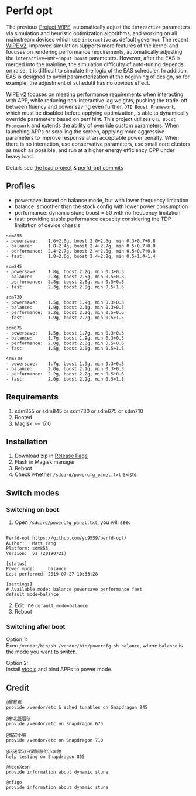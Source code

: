 # Perfd opt

The previous [Project WIPE](https://github.com/yc9559/cpufreq-interactive-opt), automatically adjust the `interactive` parameters via simulation and heuristic optimization algorithms, and working on all mainstream devices which use `interactive` as default governor. The recent [WIPE v2](https://github.com/yc9559/wipe-v2), improved simulation supports more features of the kernel and focuses on rendering performance requirements, automatically adjusting the `interactive`+`HMP`+`input boost` parameters. However, after the EAS is merged into the mainline, the simulation difficulty of auto-tuning depends on raise. It is difficult to simulate the logic of the EAS scheduler. In addition, EAS is designed to avoid parameterization at the beginning of design, so for example, the adjustment of schedutil has no obvious effect.  

[WIPE v2](https://github.com/yc9559/wipe-v2) focuses on meeting performance requirements when interacting with APP, while reducing non-interactive lag weights, pushing the trade-off between fluency and power saving even further. `QTI Boost Framework`, which must be disabled before applying optimization, is able to dynamically override parameters based on perf hint. This project utilizes `QTI Boost Framework` and extends the ability of override custom parameters. When launching APPs or scrolling the screen, applying more aggressive parameters to improve response at an acceptable power penalty. When there is no interaction, use conservative parameters, use small core clusters as much as possible, and run at a higher energy efficiency OPP under heavy load.  

Details see [the lead project](https://github.com/yc9559/sdm855-tune/commits/master) & [perfd-opt commits](https://github.com/yc9559/perfd-opt/commits/master)    

## Profiles

- powersave: based on balance mode, but with lower frequency limitation
- balance: smoother than the stock config with lower power consumption
- performance: dynamic stune boost = 50 with no frequency limitation
- fast: providing stable performance capacity considering the TDP limitation of device chassis

```plain
sdm855
- powersave:    1.6+2.0g, boost 2.0+2.6g, min 0.3+0.7+0.8
- balance:      1.8+2.4g, boost 2.4+2.7g, min 0.5+0.7+0.8
- performance:  2.4+2.7g, boost 2.4+2.8g, min 0.5+0.7+0.8
- fast:         1.8+2.6g, boost 2.4+2.8g, min 0.5+1.4+1.4

sdm845
- powersave:    1.8g, boost 2.2g, min 0.3+0.3
- balance:      2.3g, boost 2.5g, min 0.5+0.8
- performance:  2.8g, boost 2.8g, min 0.5+0.8
- fast:         2.3g, boost 2.8g, min 0.5+1.6

sdm730
- powersave:    1.5g, boost 1.9g, min 0.3+0.3
- balance:      1.9g, boost 2.1g, min 0.3+0.3
- performance:  2.2g, boost 2.2g, min 0.5+0.6
- fast:         1.9g, boost 2.2g, min 0.5+1.5

sdm675
- powersave:    1.5g, boost 1.7g, min 0.3+0.3
- balance:      1.7g, boost 1.9g, min 0.3+0.3
- performance:  2.0g, boost 2.0g, min 0.5+0.6
- fast:         1.5g, boost 2.0g, min 0.5+1.5

sdm710
- powersave:    1.7g, boost 1.9g, min 0.3+0.3
- balance:      2.0g, boost 2.1g, min 0.3+0.3
- performance:  2.2g, boost 2.2g, min 0.5+0.6
- fast:         2.0g, boost 2.2g, min 0.5+1.8
```

## Requirements

1. sdm855 or sdm845 or sdm730 or sdm675 or sdm710
2. Rooted
3. Magisk >= 17.0

## Installation

1. Download zip in [Release Page](https://github.com/yc9559/perfd-opt/releases)
2. Flash in Magisk manager
3. Reboot
4. Check whether `/sdcard/powercfg_panel.txt` exists

## Switch modes

### Switching on boot

1. Open `/sdcard/powercfg_panel.txt`, you will see:  
```plain

Perfd-opt https://github.com/yc9559/perfd-opt/
Author:   Matt Yang
Platform: sdm855
Version:  v1 (20190721)

[status]
Power mode:     balance
Last performed: 2019-07-27 10:33:28

[settings]
# Available mode: balance powersave performance fast
default_mode=balance

```
2. Edit line `default_mode=balance`
3. Reboot

### Switching after boot

Option 1:  
Exec `/vendor/bin/sh /vendor/bin/powercfg.sh balance`, where `balance` is the mode you want to switch.  

Option 2:  
Install [vtools](https://www.coolapk.com/apk/com.omarea.vtools) and bind APPs to power mode.  

## Credit

```plain
@屁屁痒
provide /vendor/etc & sched tunables on Snapdragon 845

@林北蓋唱秋
provide /vendor/etc on Snapdragon 675

@酪安小煸
provide /vendor/etc on Snapdragon 710

@沉迷学习日渐膨胀的小学僧
help testing on Snapdragon 855

@NeonXeon
provide information about dynamic stune

@rfigo
provide information about dynamic stune
```
